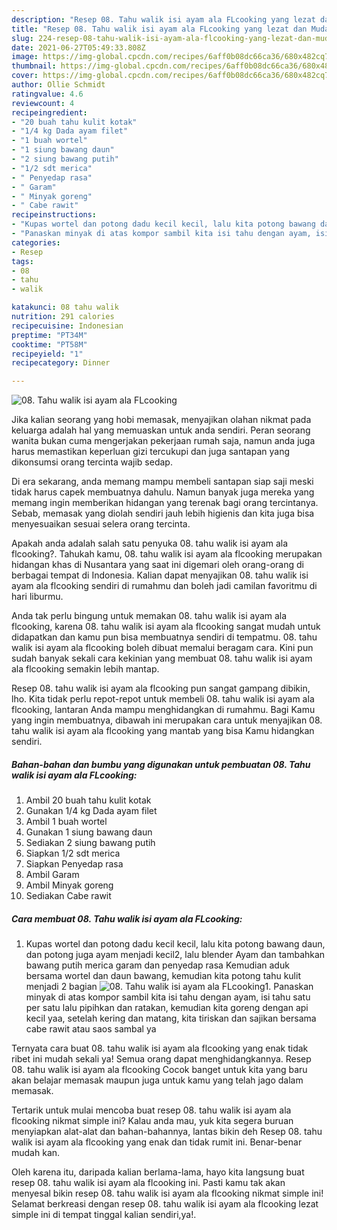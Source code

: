 ```yaml
---
description: "Resep 08. Tahu walik isi ayam ala FLcooking yang lezat dan Mudah Dibuat"
title: "Resep 08. Tahu walik isi ayam ala FLcooking yang lezat dan Mudah Dibuat"
slug: 224-resep-08-tahu-walik-isi-ayam-ala-flcooking-yang-lezat-dan-mudah-dibuat
date: 2021-06-27T05:49:33.808Z
image: https://img-global.cpcdn.com/recipes/6aff0b08dc66ca36/680x482cq70/08-tahu-walik-isi-ayam-ala-flcooking-foto-resep-utama.jpg
thumbnail: https://img-global.cpcdn.com/recipes/6aff0b08dc66ca36/680x482cq70/08-tahu-walik-isi-ayam-ala-flcooking-foto-resep-utama.jpg
cover: https://img-global.cpcdn.com/recipes/6aff0b08dc66ca36/680x482cq70/08-tahu-walik-isi-ayam-ala-flcooking-foto-resep-utama.jpg
author: Ollie Schmidt
ratingvalue: 4.6
reviewcount: 4
recipeingredient:
- "20 buah tahu kulit kotak"
- "1/4 kg Dada ayam filet"
- "1 buah wortel"
- "1 siung bawang daun"
- "2 siung bawang putih"
- "1/2 sdt merica"
- " Penyedap rasa"
- " Garam"
- " Minyak goreng"
- " Cabe rawit"
recipeinstructions:
- "Kupas wortel dan potong dadu kecil kecil, lalu kita potong bawang daun, dan potong juga ayam menjadi kecil2, lalu blender Ayam dan tambahkan bawang putih merica garam dan penyedap rasa Kemudian aduk bersama wortel dan daun bawang, kemudian kita potong tahu kulit menjadi 2 bagian"
- "Panaskan minyak di atas kompor sambil kita isi tahu dengan ayam, isi tahu satu per satu lalu pipihkan dan ratakan, kemudian kita goreng dengan api kecil yaa, setelah kering dan matang, kita tiriskan dan sajikan bersama cabe rawit atau saos sambal ya"
categories:
- Resep
tags:
- 08
- tahu
- walik

katakunci: 08 tahu walik 
nutrition: 291 calories
recipecuisine: Indonesian
preptime: "PT34M"
cooktime: "PT58M"
recipeyield: "1"
recipecategory: Dinner

---
```



![08. Tahu walik isi ayam ala FLcooking](https://img-global.cpcdn.com/recipes/6aff0b08dc66ca36/680x482cq70/08-tahu-walik-isi-ayam-ala-flcooking-foto-resep-utama.jpg)

Jika kalian seorang yang hobi memasak, menyajikan olahan nikmat pada keluarga adalah hal yang memuaskan untuk anda sendiri. Peran seorang  wanita bukan cuma mengerjakan pekerjaan rumah saja, namun anda juga harus memastikan keperluan gizi tercukupi dan juga santapan yang dikonsumsi orang tercinta wajib sedap.

Di era  sekarang, anda memang mampu membeli santapan siap saji meski tidak harus capek membuatnya dahulu. Namun banyak juga mereka yang memang ingin memberikan hidangan yang terenak bagi orang tercintanya. Sebab, memasak yang diolah sendiri jauh lebih higienis dan kita juga bisa menyesuaikan sesuai selera orang tercinta. 



Apakah anda adalah salah satu penyuka 08. tahu walik isi ayam ala flcooking?. Tahukah kamu, 08. tahu walik isi ayam ala flcooking merupakan hidangan khas di Nusantara yang saat ini digemari oleh orang-orang di berbagai tempat di Indonesia. Kalian dapat menyajikan 08. tahu walik isi ayam ala flcooking sendiri di rumahmu dan boleh jadi camilan favoritmu di hari liburmu.

Anda tak perlu bingung untuk memakan 08. tahu walik isi ayam ala flcooking, karena 08. tahu walik isi ayam ala flcooking sangat mudah untuk didapatkan dan kamu pun bisa membuatnya sendiri di tempatmu. 08. tahu walik isi ayam ala flcooking boleh dibuat memalui beragam cara. Kini pun sudah banyak sekali cara kekinian yang membuat 08. tahu walik isi ayam ala flcooking semakin lebih mantap.

Resep 08. tahu walik isi ayam ala flcooking pun sangat gampang dibikin, lho. Kita tidak perlu repot-repot untuk membeli 08. tahu walik isi ayam ala flcooking, lantaran Anda mampu menghidangkan di rumahmu. Bagi Kamu yang ingin membuatnya, dibawah ini merupakan cara untuk menyajikan 08. tahu walik isi ayam ala flcooking yang mantab yang bisa Kamu hidangkan sendiri.

<!--inarticleads1-->

##### Bahan-bahan dan bumbu yang digunakan untuk pembuatan 08. Tahu walik isi ayam ala FLcooking:

1. Ambil 20 buah tahu kulit kotak
1. Gunakan 1/4 kg Dada ayam filet
1. Ambil 1 buah wortel
1. Gunakan 1 siung bawang daun
1. Sediakan 2 siung bawang putih
1. Siapkan 1/2 sdt merica
1. Siapkan  Penyedap rasa
1. Ambil  Garam
1. Ambil  Minyak goreng
1. Sediakan  Cabe rawit




<!--inarticleads2-->

##### Cara membuat 08. Tahu walik isi ayam ala FLcooking:

1. Kupas wortel dan potong dadu kecil kecil, lalu kita potong bawang daun, dan potong juga ayam menjadi kecil2, lalu blender Ayam dan tambahkan bawang putih merica garam dan penyedap rasa Kemudian aduk bersama wortel dan daun bawang, kemudian kita potong tahu kulit menjadi 2 bagian
<img src="https://img-global.cpcdn.com/steps/65605d66ccff1be0/160x128cq70/08-tahu-walik-isi-ayam-ala-flcooking-langkah-memasak-1-foto.jpg" alt="08. Tahu walik isi ayam ala FLcooking">1. Panaskan minyak di atas kompor sambil kita isi tahu dengan ayam, isi tahu satu per satu lalu pipihkan dan ratakan, kemudian kita goreng dengan api kecil yaa, setelah kering dan matang, kita tiriskan dan sajikan bersama cabe rawit atau saos sambal ya




Ternyata cara buat 08. tahu walik isi ayam ala flcooking yang enak tidak ribet ini mudah sekali ya! Semua orang dapat menghidangkannya. Resep 08. tahu walik isi ayam ala flcooking Cocok banget untuk kita yang baru akan belajar memasak maupun juga untuk kamu yang telah jago dalam memasak.

Tertarik untuk mulai mencoba buat resep 08. tahu walik isi ayam ala flcooking nikmat simple ini? Kalau anda mau, yuk kita segera buruan menyiapkan alat-alat dan bahan-bahannya, lantas bikin deh Resep 08. tahu walik isi ayam ala flcooking yang enak dan tidak rumit ini. Benar-benar mudah kan. 

Oleh karena itu, daripada kalian berlama-lama, hayo kita langsung buat resep 08. tahu walik isi ayam ala flcooking ini. Pasti kamu tak akan menyesal bikin resep 08. tahu walik isi ayam ala flcooking nikmat simple ini! Selamat berkreasi dengan resep 08. tahu walik isi ayam ala flcooking lezat simple ini di tempat tinggal kalian sendiri,ya!.

